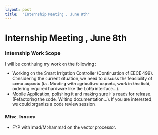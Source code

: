 ```yaml
---
layout: post
title:  "Internship Meeting , June 8th"
---
```


# Internship Meeting , June 8th

### Internship Work Scope

I will be continuing my work on the following :

- Working on the Smart Irrigation Controller (Continuation of EECE 499). Considering the current situation, we need to discuss the feasibility of some aspects (i.e. Meeting with agriculture experts, work in the field, ordering required hardware like the LoRa interface...). 
- Mobile Application, polishing it and making sure it's ready for release. (Refactoring the code, Writing documentation...). If you are interested, we could organize a code review session.

### Misc. Issues

- FYP with Imad/Mohammad on the vector processor.
